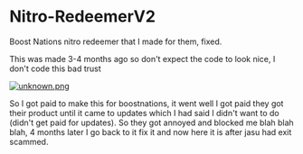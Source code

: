 # Nitro-RedeemerV2
Boost Nations nitro redeemer that I made for them, fixed.

This was made 3-4 months ago so don't expect the code to look nice, I don't code this bad trust

[![unknown.png](https://i.postimg.cc/FFCjg2Mv/unknown.png)](https://postimg.cc/23vbCXj9)

So I got paid to make this for boostnations, it went well I got paid they got their product until it came to updates which I had said I didn't want to do (didn't get paid for updates). So they got annoyed and blocked me blah blah blah, 4 months later I go back to it fix it and now here it is after jasu had exit scammed.
